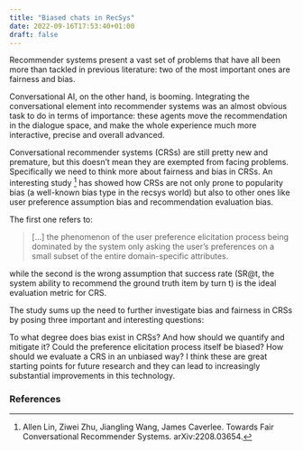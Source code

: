 ```yaml
---
title: "Biased chats in RecSys"
date: 2022-09-16T17:53:40+01:00
draft: false
---
```


Recommender systems present a vast set of problems that have all been more than tackled in previous literature: two of the most important ones are fairness and bias.

Conversational AI, on the other hand, is booming. Integrating the conversational element into recommender systems was an almost obvious task to do in terms of importance: these agents move the recommendation in the dialogue space, and make the whole experience much more interactive, precise and overall advanced.

Conversational recommender systems (CRSs) are still pretty new and premature, but this doesn’t mean they are exempted from facing problems. Specifically we need to think more about fairness and bias in CRSs. An interesting study [^1] has showed how CRSs are not only prone to popularity bias (a well-known bias type in the recsys world) but also to other ones like user preference assumption bias and recommendation evaluation bias.

The first one refers to:

> […] the phenomenon of the user preference elicitation process being dominated by the system only asking the user’s preferences on a small subset of the entire domain-specific attributes.

while the second is the wrong assumption that success rate (SR@t, the system ability to recommend the ground truth item by turn t) is the ideal evaluation metric for CRS.

The study sums up the need to further investigate bias and fairness in CRSs by posing three important and interesting questions:

To what degree does bias exist in CRSs? And how should we quantify and mitigate it?
Could the preference elicitation process itself be biased?
How should we evaluate a CRS in an unbiased way?
I think these are great starting points for future research and they can lead to increasingly substantial improvements in this technology.

### References

[^1]: Allen Lin, Ziwei Zhu, Jiangling Wang, James Caverlee. Towards Fair Conversational Recommender Systems. arXiv:2208.03654.
